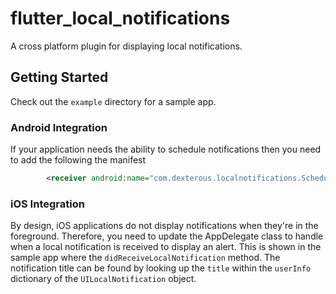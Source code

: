 # flutter_local_notifications

A cross platform plugin for displaying local notifications.

## Getting Started

Check out the `example` directory for a sample app.

### Android Integration

If your application needs the ability to schedule notifications then you need to add the following the manifest

```xml
        <receiver android:name="com.dexterous.localnotifications.ScheduledNotificationReceiver" />
```

### iOS Integration

By design, iOS applications do not display notifications when they're in the foreground. Therefore, you need to update the AppDelegate class to handle when a local notification is received to display an alert. This is shown in the sample app where the `didReceiveLocalNotification` method. The notification title can be found by looking up the `title` within the `userInfo` dictionary of the `UILocalNotification` object.
